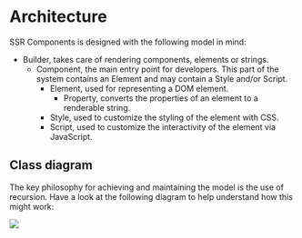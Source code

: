 # Architecture

SSR Components is designed with the following model in mind:

- Builder, takes care of rendering components, elements or strings.
    - Component, the main entry point for developers. This part of the system contains an Element and may contain a Style and/or Script.
        - Element, used for representing a DOM element.
            - Property, converts the properties of an element to a renderable string.
        - Style, used to customize the styling of the element with CSS.
        - Script, used to customize the interactivity of the element via JavaScript.

## Class diagram

The key philosophy for achieving and maintaining the model is the use of recursion. Have a look at the following diagram to help understand how this might work:

<div hidden>

```
@startuml classDiagram

class Builder {
    # children: string[]|Component[]|Element[]
    + renderElements(): string
    + renderStyles(): string
    + renderScripts(): string
}

class Component {
    # element: Element
    # style: Style
    # script: script
    + renderElement(): string
    + renderStyle(): string
    + renderScript(): string
}

class Element {
    # tag: string
    # props: Property[]
    + toString(): string
}

class Property {
    # name: string
    # value: string
    + toString(): string
    + getChildren(): Builder
}

class Style {
    # template: string
    # element: Element
    + toString(): string
    # elementChildrenStylesToString(): string
}

class Script {
    # template: string
    # element: Element
    + toString(): string
    # elementChildrenScriptsToString(): string
}

Builder ..> Component
Builder ..> Element
Component ..> Element
Component ..> Style
Component ..> Script
Element ..> Property
Property ..> Builder

@enduml
```

</div>

![](classDiagram.svg)
